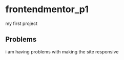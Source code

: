 # frontendmentor_p1
my first project

## Problems 
i am having problems with making the site responsive
